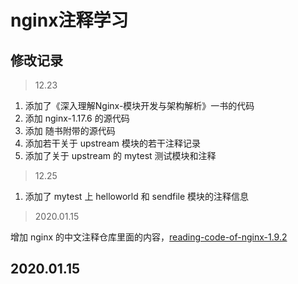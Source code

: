 # nginx注释学习


## 修改记录

> 12.23

1. 添加了《深入理解Nginx-模块开发与架构解析》一书的代码
2. 添加 nginx-1.17.6 的源代码
3. 添加 随书附带的源代码
4. 添加若干关于 upstream 模块的若干注释记录
5. 添加了关于 upstream 的 mytest 测试模块和注释

> 12.25

1. 添加了 mytest 上 helloworld 和 sendfile 模块的注释信息

> 2020.01.15

增加 nginx 的中文注释仓库里面的内容，[reading-code-of-nginx-1.9.2](https://github.com/y123456yz/reading-code-of-nginx-1.9.2)

## 2020.01.15